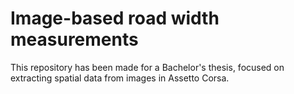 # Image-based road width measurements
This repository has been made for a Bachelor's thesis, focused on extracting spatial data from images in Assetto Corsa. 
